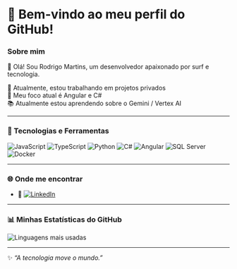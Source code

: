 # 👋 Bem-vindo ao meu perfil do GitHub!

### Sobre mim
🌟 Olá! Sou Rodrigo Martins, um desenvolvedor apaixonado por surf e tecnologia.

💼 Atualmente, estou trabalhando em projetos privados  
🎯 Meu foco atual é Angular e C#  
📚 Atualmente estou aprendendo sobre o Gemini / Vertex AI  

---

### 🚀 Tecnologias e Ferramentas
![JavaScript](https://img.shields.io/badge/-JavaScript-F7DF1E?style=flat-square&logo=javascript&logoColor=black)
![TypeScript](https://img.shields.io/badge/-TypeScript-007ACC?style=flat-square&logo=typescript&logoColor=white)
![Python](https://img.shields.io/badge/-Python-3776AB?style=flat-square&logo=python&logoColor=white)
![C#](https://img.shields.io/badge/-C%23-239120?style=flat-square&logo=c-sharp&logoColor=white)
![Angular](https://img.shields.io/badge/-Angular-DD0031?style=flat-square&logo=angular&logoColor=white)
![SQL Server](https://img.shields.io/badge/-SQL%20Server-CC2927?style=flat-square&logo=microsoft-sql-server&logoColor=white)
![Docker](https://img.shields.io/badge/-Docker-2496ED?style=flat-square&logo=docker&logoColor=white)

---

### 🌐 Onde me encontrar

- 💼 [![LinkedIn](https://img.shields.io/badge/LinkedIn-0077B5?style=for-the-badge&logo=linkedin&logoColor=white)](https://www.linkedin.com/in/rodrigomj87/)

---

### 📊 Minhas Estatísticas do GitHub

![Linguagens mais usadas](https://github-readme-stats.vercel.app/api/top-langs/?username=rodrigomj87&layout=compact&theme=radical)

---

✨ _“A tecnologia move o mundo.”_ 

<!--
**rodrigomj87/rodrigomj87** is a ✨ _special_ ✨ repository because its `README.md` (this file) appears on your GitHub profile.

Here are some ideas to get you started:

- 🔭 I’m currently working on ...
- 🌱 I’m currently learning ...
- 👯 I’m looking to collaborate on ...
- 🤔 I’m looking for help with ...
- 💬 Ask me about ...
- 📫 How to reach me: ...
- 😄 Pronouns: ...
- ⚡ Fun fact: ...
-->
